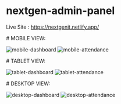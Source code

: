 ﻿# nextgen-admin-panel


Live Site : https://nextgenit.netlify.app/





﻿# MOBILE VIEW:
 
![mobile-dashboard](https://user-images.githubusercontent.com/72675514/212373646-f04fa2ec-e7ec-414d-8b53-aeaefd5c2c9c.png)
![mobile-attendance](https://user-images.githubusercontent.com/72675514/212373683-e332c71e-6e3d-4ba1-b97e-e03089a7e715.png)


﻿# TABLET VIEW:

![tablet-dashboard](https://user-images.githubusercontent.com/72675514/212373894-5a018922-fd3b-4813-aaa1-6f4212740b24.png)
![tablet-attendance](https://user-images.githubusercontent.com/72675514/212373934-1e847089-6c51-4677-ab29-6bc0bfae8959.png)


﻿# DESKTOP VIEW:
 
![desktop-dashboard](https://user-images.githubusercontent.com/72675514/212374041-94efc736-bb86-4238-8042-225fa999d7e3.png)
![desktop-attendance](https://user-images.githubusercontent.com/72675514/212374078-3cb47ce8-0c99-47b9-a88d-14140887e390.png)
